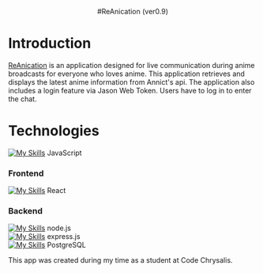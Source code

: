 <p align="center">
  #ReAnication (ver0.9)
</p>

# Introduction
[ReAnication](https://github.com/Ricccck/ReAnication/) is an application designed for live communication during anime broadcasts for everyone who loves anime. This application retrieves and displays the latest anime information from Annict's api. The application also includes a login feature via Jason Web Token. Users have to log in to enter the chat.

# Technologies
[![My Skills](https://skillicons.dev/icons?i=js)](https://skillicons.dev)
JavaScript
### Frontend
[![My Skills](https://skillicons.dev/icons?i=react)](https://skillicons.dev)
React
### Backend
[![My Skills](https://skillicons.dev/icons?i=nodejs)](https://skillicons.dev)
node.js<br>
[![My Skills](https://skillicons.dev/icons?i=express)](https://skillicons.dev)
express.js<br>
[![My Skills](https://skillicons.dev/icons?i=postgres)](https://skillicons.dev)
PostgreSQL


This app was created during my time as a student at Code Chrysalis.

